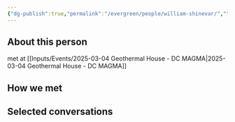 ```yaml
---
{"dg-publish":true,"permalink":"/evergreen/people/william-shinevar/","tags":["people","geo_eco"]}
---
```


## About this person
met at [[Inputs/Events/2025-03-04 Geothermal House - DC MAGMA\|2025-03-04 Geothermal House - DC MAGMA]]

## How we met


## Selected conversations
